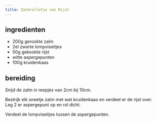 ```yaml
---
title: Zalmrolletje van Rijst
---
```


## ingredienten
* 200g gerookte zalm
* 2el zwarte lompviseitjes
* 50g gekookte rijst
* witte aspergepunten
* 100g kruidenkaas

## bereiding
Snijd de zalm in reepjes van 2cm bij 10cm.

Bestrijk elk sneetje zalm met wat kruidenkaas en verdeel er de rijst over. Leg 2 er aspergepunt op en rol dicht.

Verdeel de lompviseitjes tussen de aspergepunten.

